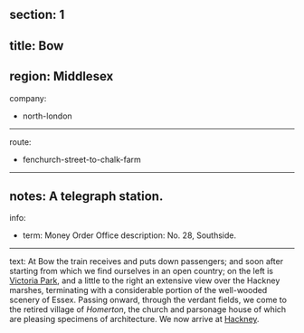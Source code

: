 section: 1
----
title: Bow
----
region: Middlesex
----
company:
- north-london
----
route:
- fenchurch-street-to-chalk-farm
----
notes: A telegraph station.
----
info:
- term: Money Order Office
  description: No. 28, Southside.
----
text: At Bow the train receives and puts down passengers; and soon after starting from which we find ourselves in an open country; on the left is [Victoria Park](/stations/victoria-park), and a little to the right an extensive view over the Hackney marshes, terminating with a considerable portion of the well-wooded scenery of Essex. Passing onward, through the verdant fields, we come to the retired village of *Homerton*, the church and parsonage house of which are pleasing specimens of architecture. We now arrive at [Hackney](/stations/hackney).
